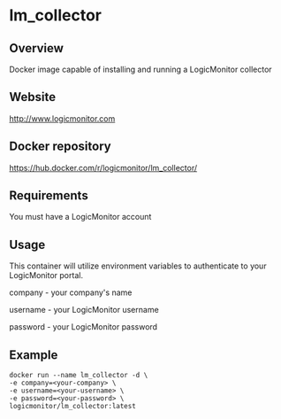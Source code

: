 # lm_collector

## Overview
Docker image capable of installing and running a LogicMonitor collector

## Website
http://www.logicmonitor.com

## Docker repository
https://hub.docker.com/r/logicmonitor/lm_collector/

## Requirements
You must have a LogicMonitor account

## Usage
This container will utilize environment variables to authenticate to your
LogicMonitor portal.

company - your company's name

username - your LogicMonitor username

password - your LogicMonitor password

## Example
```
docker run --name lm_collector -d \
-e company=<your-company> \
-e username=<your-username> \
-e password=<your-password> \
logicmonitor/lm_collector:latest
```
